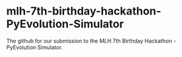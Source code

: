 # mlh-7th-birthday-hackathon-PyEvolution-Simulator
The github for our submission to the MLH 7th Birthday Hackathon - PyEvolution Simulator.
